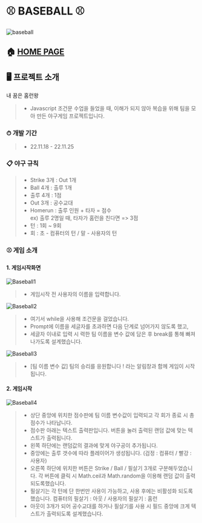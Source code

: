 # ⚾ BASEBALL ⚾
![baseball](https://user-images.githubusercontent.com/119985173/236123763-b54cada4-17d6-4acb-85c8-a30ce8fd79b0.PNG)

## 🏠 [HOME PAGE](http://hanyoko.dothome.co.kr/baseball)

## 🖥️ 프로젝트 소개
내 꿈은 홈런왕
> - Javascript 조건문 수업을 들었을 때, 이해가 되지 않아 복습을 위해 팀을 모아 만든 야구게임 프로젝트입니다. 

### ⏱ 개발 기간
> - 22.11.18 - 22.11.25

### 📋 야구 규칙
> - Strike 3개 : Out 1개
> - Ball 4개 : 출루 1개
> - 출루 4개 : 1점
> - Out 3개 : 공수교대
> - Homerun : 출루 인원 + 타자 = 점수<br/> ex) 출루 2명일 때, 타자가 홈런을 친다면 => 3점
> - 턴 : 1회 ~ 9회
> - 회 : 초 - 컴퓨터의 턴 / 말 - 사용자의 턴

### ⚾ 게임 소개
#### 1. 게임시작화면
![Baseball1](https://user-images.githubusercontent.com/119985173/236149422-e5222010-18b3-430a-9147-859ed616f3b5.PNG)
> - 게임시작 전 사용자의 이름을 입력합니다.

![Baseball2](https://user-images.githubusercontent.com/119985173/236149488-464d9b25-4ffe-4ab9-be96-13e2d061ef2e.PNG)
> - 여기서 while을 사용해 조건문을 걸었습니다.
> - Prompt에 이름을 세글자를 초과하면 다음 단계로 넘어가지 않도록 했고,
> - 세글자 이내로 입력 시 력한 팀 이름을 변수 값에 담은 후 break를 통해 빠져나가도록 설계했습니다.

![Baseball3](https://user-images.githubusercontent.com/119985173/236149535-951365e8-b0e3-4fe4-a53e-81a792e4ded8.PNG)
> - [팀 이름 변수 값] 팀의 승리를 응원합니다 ! 라는 알림창과 함께 게임이 시작됩니다. 

#### 2. 게임시작
![Baseball4](https://user-images.githubusercontent.com/119985173/236149641-d7bc8e94-3908-4bf0-af4e-c01f80f39279.PNG)
> - 상단 중앙에 위치한 점수판에 팀 이름 변수값이 입력되고 각 회가 종료 시 총 점수가 나타납니다.
> - 점수판 아래는 텍스트 출력판입니다. 버튼을 눌러 출력된 랜덤 값에 맞는 텍스트가 출력됩니다.
> - 왼쪽 하단에는 랜덤값의 결과에 맞게 야구공이 추가됩니다.
> - 중앙에는 출루 갯수에 따라 플레이어가 생성됩니다. (검정 : 컴퓨터 / 빨강 : 사용자)
> - 오른쪽 하단에 위치한 버튼은 Strike / Ball / 필살기 3개로 구분해두었습니다.
> 각 버튼에 클릭 시 Math.ceil과 Math.random을 이용해 랜덤 값이 출력되도록했습니다.
> - 필살기는 각 턴에 단 한번만 사용이 가능하고, 사용 후에는 비활성화 되도록 했습니다.
> 컴퓨터의 필살기 : 아웃 / 사용자의 필살기 : 홈런
> - 아웃이 3개가 되어 공수교대를 하거나 필살기를 사용 시 필드 중앙에 크게 텍스트가 출력되도록 설계했습니다.
> 
